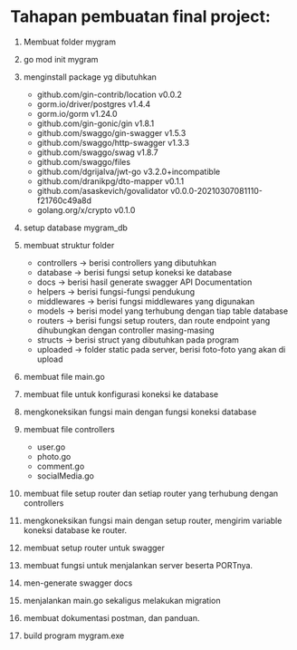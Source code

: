 # Tahapan pembuatan final project:

1. Membuat folder mygram
2. go mod init mygram
3. menginstall package yg dibutuhkan

   - github.com/gin-contrib/location v0.0.2
   - gorm.io/driver/postgres v1.4.4
   - gorm.io/gorm v1.24.0
   - github.com/gin-gonic/gin v1.8.1
   - github.com/swaggo/gin-swagger v1.5.3
   - github.com/swaggo/http-swagger v1.3.3
   - github.com/swaggo/swag v1.8.7
   - github.com/swaggo/files
   - github.com/dgrijalva/jwt-go v3.2.0+incompatible
   - github.com/dranikpg/dto-mapper v0.1.1
   - github.com/asaskevich/govalidator v0.0.0-20210307081110-f21760c49a8d
   - golang.org/x/crypto v0.1.0

4. setup database mygram_db
5. membuat struktur folder
   - controllers -> berisi controllers yang dibutuhkan
   - database -> berisi fungsi setup koneksi ke database
   - docs -> berisi hasil generate swagger API Documentation
   - helpers -> berisi fungsi-fungsi pendukung
   - middlewares -> berisi fungsi middlewares yang digunakan
   - models -> berisi model yang terhubung dengan tiap table database
   - routers -> berisi fungsi setup routers, dan route endpoint yang dihubungkan dengan controller masing-masing
   - structs -> berisi struct yang dibutuhkan pada program
   - uploaded -> folder static pada server, berisi foto-foto yang akan di upload
6. membuat file main.go
7. membuat file untuk konfigurasi koneksi ke database
8. mengkoneksikan fungsi main dengan fungsi koneksi database
9. membuat file controllers
   - user.go
   - photo.go
   - comment.go
   - socialMedia.go
10. membuat file setup router dan setiap router yang terhubung dengan controllers
11. mengkoneksikan fungsi main dengan setup router, mengirim variable koneksi database ke router.
12. membuat setup router untuk swagger
13. membuat fungsi untuk menjalankan server beserta PORTnya.
14. men-generate swagger docs
15. menjalankan main.go sekaligus melakukan migration
16. membuat dokumentasi postman, dan panduan.
17. build program mygram.exe
